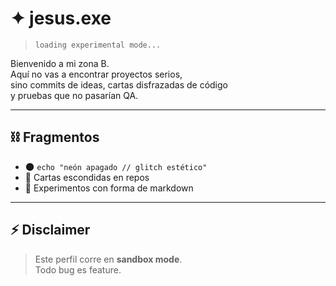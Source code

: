 # ✦ jesus.exe  

> `loading experimental mode...`  

Bienvenido a mi zona B.  
Aquí no vas a encontrar proyectos serios,  
sino commits de ideas, cartas disfrazadas de código  
y pruebas que no pasarían QA.  

---

## ⛓️ Fragmentos
- 🌑 `echo "neón apagado // glitch estético"`  
- 🎴 Cartas escondidas en repos  
- 🧩 Experimentos con forma de markdown  

---

## ⚡ Disclaimer
> Este perfil corre en **sandbox mode**.  
> Todo bug es feature.  

